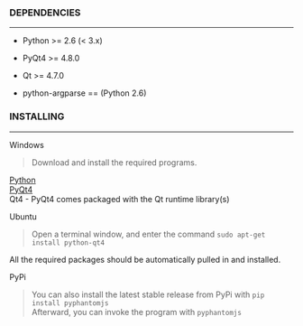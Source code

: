 ### DEPENDENCIES
---------------------------------

* Python >= 2.6 (< 3.x)
* PyQt4 >= 4.8.0
* Qt >= 4.7.0

* python-argparse == (Python 2.6)

### INSTALLING
-------------------------

Windows

> Download and install the required programs.
>
  [Python](http://www.python.org/download/)  
  [PyQt4](http://www.riverbankcomputing.co.uk/software/pyqt/download)  
  Qt4 - PyQt4 comes packaged with the Qt runtime library(s)

Ubuntu

> Open a terminal window, and enter the command `sudo apt-get install python-qt4`
>
  All the required packages should be automatically pulled in and installed.

PyPi

> You can also install the latest stable release from PyPi with `pip install pyphantomjs`  
  Afterward, you can invoke the program with `pyphantomjs`
